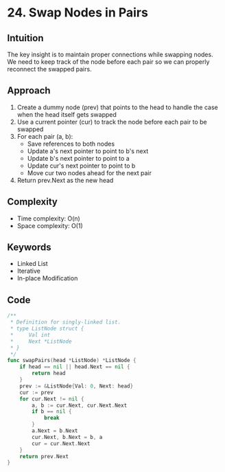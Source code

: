 # 24. Swap Nodes in Pairs

## Intuition

The key insight is to maintain proper connections while swapping nodes. We need to keep track of the node before each pair so we can properly reconnect the swapped pairs.

## Approach

1. Create a dummy node (prev) that points to the head to handle the case when the head itself gets swapped
2. Use a current pointer (cur) to track the node before each pair to be swapped
3. For each pair (a, b):
   - Save references to both nodes
   - Update a's next pointer to point to b's next
   - Update b's next pointer to point to a
   - Update cur's next pointer to point to b
   - Move cur two nodes ahead for the next pair
4. Return prev.Next as the new head

## Complexity

- Time complexity: O(n)
- Space complexity: O(1)

## Keywords

- Linked List
- Iterative
- In-place Modification

## Code

```go
/**
 * Definition for singly-linked list.
 * type ListNode struct {
 *     Val int
 *     Next *ListNode
 * }
 */
func swapPairs(head *ListNode) *ListNode {
    if head == nil || head.Next == nil {
        return head
    }
    prev := &ListNode{Val: 0, Next: head}
    cur := prev
    for cur.Next != nil {
        a, b := cur.Next, cur.Next.Next
        if b == nil {
            break
        }
        a.Next = b.Next
        cur.Next, b.Next = b, a
        cur = cur.Next.Next
    }
    return prev.Next
}
```
